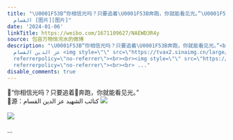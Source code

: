 ```yaml
---
title: "\U0001F53B“你相信光吗？只要追着\U0001F53B奔跑，你就能看见光。”\U0001F53B源：كتائب الشهيد عز الدين
  القسام [图片][图片]"
date: '2024-01-06'
linkTitle: https://weibo.com/1671109627/NAEWD3R4y
source: 包容万物恒河水的微博
description: "\U0001F53B“你相信光吗？只要追着\U0001F53B奔跑，你就能看见光。”<br>\U0001F53B源：كتائب الشهيد
  عز الدين القسام <img style=\"\" src=\"https://tvax2.sinaimg.cn/large/639b1bfbly1hlkgurqydwj20yy0jwnlg.jpg\"
  referrerpolicy=\"no-referrer\"><br><br><img style=\"\" src=\"https://tvax1.sinaimg.cn/large/639b1bfbly1hlkgv3jap3j20zd0jqdqj.jpg\"
  referrerpolicy=\"no-referrer\"><br><br> ..."
disable_comments: true
---
```

🔻“你相信光吗？只要追着🔻奔跑，你就能看见光。”<br>🔻源：كتائب الشهيد عز الدين القسام <img style="" src="https://tvax2.sinaimg.cn/large/639b1bfbly1hlkgurqydwj20yy0jwnlg.jpg" referrerpolicy="no-referrer"><br><br><img style="" src="https://tvax1.sinaimg.cn/large/639b1bfbly1hlkgv3jap3j20zd0jqdqj.jpg" referrerpolicy="no-referrer"><br><br> ...